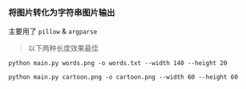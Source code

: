 ### 将图片转化为字符串图片输出

主要用了 `pillow` & `argparse`

> 以下两种长度效果最佳

`python main.py words.png -o words.txt --width 140 --height 20`


`python main.py cartoon.png -o cartoon.png --width 60 --height 60`
